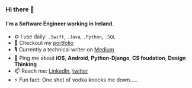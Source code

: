 ### Hi there 👋

#### I'm a Software Engineer working in Ireland.

- ⚙️ I use daily: `.Swift`, `.Java`, `.Python`, `.SQL`
- 🌱 Checkout my [portfolio](http://www.leeqii.com/)
- 🎙 Currently a technical writer on [Medium](https://medium.com/@lee5187415)
- 💬 Ping me about **iOS**, **Android**, **Python-Django**, **CS foudation**, **Design Thinking**
- 📫 Reach me: [LinkedIn](https://www.linkedin.com/in/lee-qi/), [twitter](https://twitter.com/leefromireland)
- ⚡️ Fun fact: One shot of vodka knocks me down.....
